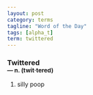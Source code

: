 ```yaml
---
layout: post
category: terms
tagline: "Word of the Day"
tags: [alpha_t]
term: twittered
---
```


<h3>Twittered<br/> <small>&mdash; n. (twit<span>&middot;</span>tered)</small></h3>
<p><ol>
<li>silly poop</li>
</ol></p>
